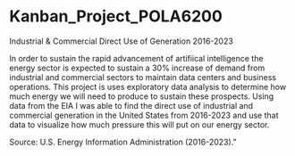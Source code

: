 # Kanban_Project_POLA6200
Industrial & Commercial Direct Use of Generation 2016-2023

In order to sustain the rapid advancement of artifiical intelligence the energy sector is expected to sustain a 30% increase of demand from industrial and commercial sectors to maintain data centers and business operations. This project is uses exploratory data analysis to determine how much energy we will need to produce to sustain these prospects. Using data from the EIA I was able to find the direct use of industrial and commercial generation in the United States from 2016-2023 and use that data to visualize how much pressure this will put on our energy sector. 

Source: U.S. Energy Information Administration (2016-2023)."
